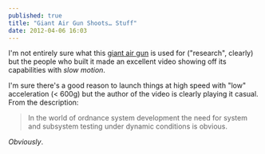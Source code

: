 ```yaml
---
published: true
title: "Giant Air Gun Shoots… Stuff"
date: 2012-04-06 16:03
---
```

I'm not entirely sure what this [giant air gun](http://blog.makezine.com/2012/04/06/vera-super-spud-gun/) is used for ("research", clearly) but the people who built it made an excellent video showing off its capabilities with *slow motion*.

I'm sure there's a good reason to launch things at high speed with "low" acceleration (< 600g) but the author of the video is clearly playing it casual. From the description: 

> In the world of ordnance system development the need for system and subsystem testing under dynamic conditions is obvious.

*Obviously*.